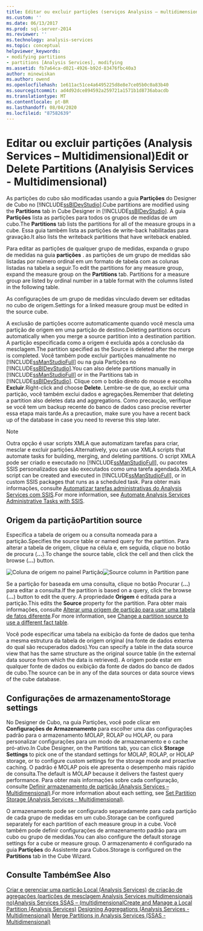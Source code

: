 ```yaml
---
title: Editar ou excluir partições (serviços Analysiss – multidimensional) | Microsoft Docs
ms.custom: ''
ms.date: 06/13/2017
ms.prod: sql-server-2014
ms.reviewer: ''
ms.technology: analysis-services
ms.topic: conceptual
helpviewer_keywords:
- modifying partitions
- partitions [Analysis Services], modifying
ms.assetid: fb7a64ca-d021-4926-b92d-83476fbc40a3
author: minewiskan
ms.author: owend
ms.openlocfilehash: 1e611ac51ce4a6495225d8e8e7ce05b0c0a83b40
ms.sourcegitcommit: ad4d92dce894592a259721a1571b1d8736abacdb
ms.translationtype: MT
ms.contentlocale: pt-BR
ms.lasthandoff: 08/04/2020
ms.locfileid: "87582639"
---
```

# <a name="edit-or-delete-partitions-analyisis-services---multidimensional"></a><span data-ttu-id="1ea89-102">Editar ou excluir partições (Analysis Services – Multidimensional)</span><span class="sxs-lookup"><span data-stu-id="1ea89-102">Edit or Delete Partitions (Analyisis Services - Multidimensional)</span></span>
  <span data-ttu-id="1ea89-103">As partições do cubo são modificadas usando a guia **Partições** do Designer de Cubo no [!INCLUDE[ssBIDevStudio](../../../includes/ssbidevstudio-md.md)].</span><span class="sxs-lookup"><span data-stu-id="1ea89-103">Cube partitions are modified using the **Partitions** tab in Cube Designer in [!INCLUDE[ssBIDevStudio](../../../includes/ssbidevstudio-md.md)].</span></span> <span data-ttu-id="1ea89-104">A guia **Partições** lista as partições para todos os grupos de medidas de um cubo.</span><span class="sxs-lookup"><span data-stu-id="1ea89-104">The **Partitions** tab lists the partitions for all of the measure groups in a cube.</span></span> <span data-ttu-id="1ea89-105">Essa guia também lista as partições de write-back habilitadas para gravação.</span><span class="sxs-lookup"><span data-stu-id="1ea89-105">It also lists the writeback partitions that have writeback enabled.</span></span>

 <span data-ttu-id="1ea89-106">Para editar as partições de qualquer grupo de medidas, expanda o grupo de medidas na guia **partições** . as partições de um grupo de medidas são listadas por número ordinal em um formato de tabela com as colunas listadas na tabela a seguir.</span><span class="sxs-lookup"><span data-stu-id="1ea89-106">To edit the partitions for any measure group, expand the measure group on the **Partitions** tab. Partitions for a measure group are listed by ordinal number in a table format with the columns listed in the following table.</span></span>

 <span data-ttu-id="1ea89-107">As configurações de um grupo de medidas vinculado devem ser editadas no cubo de origem.</span><span class="sxs-lookup"><span data-stu-id="1ea89-107">Settings for a linked measure group must be edited in the source cube.</span></span>

 <span data-ttu-id="1ea89-108">A exclusão de partições ocorre automaticamente quando você mescla uma partição de origem em uma partição de destino.</span><span class="sxs-lookup"><span data-stu-id="1ea89-108">Deleting partitions occurs automatically when you merge a source partition into a destination partition.</span></span> <span data-ttu-id="1ea89-109">A partição especificada como a origem é excluída após a conclusão da mesclagem.</span><span class="sxs-lookup"><span data-stu-id="1ea89-109">The partition specified as the Source is deleted after the merge is completed.</span></span> <span data-ttu-id="1ea89-110">Você também pode excluir partições manualmente no [!INCLUDE[ssManStudioFull](../../../includes/ssmanstudiofull-md.md)] ou na guia Partições no [!INCLUDE[ssBIDevStudio](../../../includes/ssbidevstudio-md.md)].</span><span class="sxs-lookup"><span data-stu-id="1ea89-110">You can also delete partitions manually in [!INCLUDE[ssManStudioFull](../../../includes/ssmanstudiofull-md.md)] or in the Partitions tab in [!INCLUDE[ssBIDevStudio](../../../includes/ssbidevstudio-md.md)].</span></span> <span data-ttu-id="1ea89-111">Clique com o botão direito do mouse e escolha **Excluir**.</span><span class="sxs-lookup"><span data-stu-id="1ea89-111">Right-click and choose **Delete**.</span></span> <span data-ttu-id="1ea89-112">Lembre-se de que, ao excluir uma partição, você também exclui dados e agregações.</span><span class="sxs-lookup"><span data-stu-id="1ea89-112">Remember that deleting a partition also deletes data and aggregations.</span></span> <span data-ttu-id="1ea89-113">Como precaução, verifique se você tem um backup recente do banco de dados caso precise reverter essa etapa mais tarde.</span><span class="sxs-lookup"><span data-stu-id="1ea89-113">As a precaution, make sure you have a recent back up of the database in case you need to reverse this step later.</span></span>

> [!NOTE]
>  <span data-ttu-id="1ea89-114">Outra opção é usar scripts XMLA que automatizam tarefas para criar, mesclar e excluir partições.</span><span class="sxs-lookup"><span data-stu-id="1ea89-114">Alternatively, you can use XMLA scripts that automate tasks for building, merging, and deleting partitions.</span></span> <span data-ttu-id="1ea89-115">O script XMLA pode ser criado e executado no [!INCLUDE[ssManStudioFull](../../../includes/ssmanstudiofull-md.md)], ou pacotes SSIS personalizados que são executados como uma tarefa agendada.</span><span class="sxs-lookup"><span data-stu-id="1ea89-115">XMLA script can be created and executed in [!INCLUDE[ssManStudioFull](../../../includes/ssmanstudiofull-md.md)], or in custom SSIS packages that runs as a scheduled task.</span></span> <span data-ttu-id="1ea89-116">Para obter mais informações, consulte [Automatizar tarefas administrativas do Analysis Services com SSIS](../instances/automate-analysis-services-administrative-tasks-with-ssis.md).</span><span class="sxs-lookup"><span data-stu-id="1ea89-116">For more information, see [Automate Analysis Services Administrative Tasks with SSIS](../instances/automate-analysis-services-administrative-tasks-with-ssis.md).</span></span>

## <a name="partition-source"></a><span data-ttu-id="1ea89-117">Origem da partição</span><span class="sxs-lookup"><span data-stu-id="1ea89-117">Partition source</span></span>
 <span data-ttu-id="1ea89-118">Especifica a tabela de origem ou a consulta nomeada para a partição.</span><span class="sxs-lookup"><span data-stu-id="1ea89-118">Specifies the source table or named query for the partition.</span></span> <span data-ttu-id="1ea89-119">Para alterar a tabela de origem, clique na célula e, em seguida, clique no botão de procura (**...**).</span><span class="sxs-lookup"><span data-stu-id="1ea89-119">To change the source table, click the cell and then click the browse (**...**) button.</span></span>

 <span data-ttu-id="1ea89-120">![Coluna de origem no painel Partição](../media/ssas-partitionsource.png "Coluna de origem no painel Partição")</span><span class="sxs-lookup"><span data-stu-id="1ea89-120">![Source column in Partition pane](../media/ssas-partitionsource.png "Source column in Partition pane")</span></span>

 <span data-ttu-id="1ea89-121">Se a partição for baseada em uma consulta, clique no botão Procurar (**...**) para editar a consulta.</span><span class="sxs-lookup"><span data-stu-id="1ea89-121">If the partition is based on a query, click the browse (**...**) button to edit the query.</span></span> <span data-ttu-id="1ea89-122">A propriedade **Origem** é editada para a partição.</span><span class="sxs-lookup"><span data-stu-id="1ea89-122">This edits the **Source** property for the partition.</span></span> <span data-ttu-id="1ea89-123">Para obter mais informações, consulte [Alterar uma origem de partição para usar uma tabela de fatos diferente](change-a-partition-source-to-use-a-different-fact-table.md).</span><span class="sxs-lookup"><span data-stu-id="1ea89-123">For more information, see [Change a partition source to use a different fact table](change-a-partition-source-to-use-a-different-fact-table.md).</span></span>

 <span data-ttu-id="1ea89-124">Você pode especificar uma tabela na exibição da fonte de dados que tenha a mesma estrutura da tabela de origem original (na fonte de dados externa do qual são recuperados dados).</span><span class="sxs-lookup"><span data-stu-id="1ea89-124">You can specify a table in the data source view that has the same structure as the original source table (in the external data source from which the data is retrieved).</span></span> <span data-ttu-id="1ea89-125">A origem pode estar em qualquer fonte de dados ou exibição da fonte de dados do banco de dados de cubo.</span><span class="sxs-lookup"><span data-stu-id="1ea89-125">The source can be in any of the data sources or data source views of the cube database.</span></span>

## <a name="storage-settings"></a><span data-ttu-id="1ea89-126">Configurações de armazenamento</span><span class="sxs-lookup"><span data-stu-id="1ea89-126">Storage settings</span></span>
 <span data-ttu-id="1ea89-127">No Designer de Cubo, na guia Partições, você pode clicar em **Configurações de Armazenamento** para escolher uma das configurações padrão para o armazenamento MOLAP, ROLAP ou HOLAP, ou para personalizar configurações para um modo de armazenamento e o cache pró-ativo.</span><span class="sxs-lookup"><span data-stu-id="1ea89-127">In Cube Designer, on the Partitions tab, you can click **Storage Settings** to pick one of the standard settings for MOLAP, ROLAP, or HOLAP storage, or to configure custom settings for the storage mode and proactive caching.</span></span> <span data-ttu-id="1ea89-128">O padrão é MOLAP pois ele apresenta o desempenho mais rápido de consulta.</span><span class="sxs-lookup"><span data-stu-id="1ea89-128">The default is MOLAP because it delivers the fastest query performance.</span></span> <span data-ttu-id="1ea89-129">Para obter mais informações sobre cada configuração, consulte [Definir armazenamento de partição &#40;Analysis Services – Multidimensional&#41;](set-partition-storage-analysis-services-multidimensional.md).</span><span class="sxs-lookup"><span data-stu-id="1ea89-129">For more information about each setting, see [Set Partition Storage &#40;Analysis Services - Multidimensional&#41;](set-partition-storage-analysis-services-multidimensional.md).</span></span>

 <span data-ttu-id="1ea89-130">O armazenamento pode ser configurado separadamente para cada partição de cada grupo de medidas em um cubo.</span><span class="sxs-lookup"><span data-stu-id="1ea89-130">Storage can be configured separately for each partition of each measure group in a cube.</span></span> <span data-ttu-id="1ea89-131">Você também pode definir configurações de armazenamento padrão para um cubo ou grupo de medidas.</span><span class="sxs-lookup"><span data-stu-id="1ea89-131">You can also configure the default storage settings for a cube or measure group.</span></span> <span data-ttu-id="1ea89-132">O armazenamento é configurado na guia **Partições** do Assistente para Cubos.</span><span class="sxs-lookup"><span data-stu-id="1ea89-132">Storage is configured on the **Partitions** tab in the Cube Wizard.</span></span>

## <a name="see-also"></a><span data-ttu-id="1ea89-133">Consulte Também</span><span class="sxs-lookup"><span data-stu-id="1ea89-133">See Also</span></span>
 <span data-ttu-id="1ea89-134">[Criar e gerenciar uma partição Local &#40;Analysis Services&#41;](create-and-manage-a-local-partition-analysis-services.md) [de criação de agregações &#40;partições de mesclagem Analysis Services multidimensionais](designing-aggregations-analysis-services-multidimensional.md) [no&#41;Analysis Services SSAS – &#40;multidimensional](merge-partitions-in-analysis-services-ssas-multidimensional.md)</span><span class="sxs-lookup"><span data-stu-id="1ea89-134">[Create and Manage a Local Partition &#40;Analysis Services&#41;](create-and-manage-a-local-partition-analysis-services.md) [Designing Aggregations &#40;Analysis Services - Multidimensional&#41;](designing-aggregations-analysis-services-multidimensional.md) [Merge Partitions in Analysis Services &#40;SSAS - Multidimensional&#41;](merge-partitions-in-analysis-services-ssas-multidimensional.md)</span></span>


